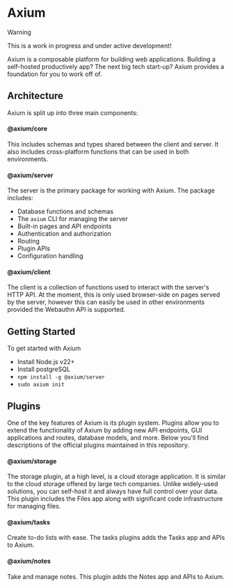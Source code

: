 # Axium

> [!WARNING]
> This is a work in progress and under active development!

Axium is a composable platform for building web applications.
Building a self-hosted productively app?
The next big tech start-up?
Axium provides a foundation for you to work off of.

## Architecture

Axium is split up into three main components:

#### @axium/core

This includes schemas and types shared between the client and server.
It also includes cross-platform functions that can be used in both environments.

#### @axium/server

The server is the primary package for working with Axium. The package includes:

- Database functions and schemas
- The `axium` CLI for managing the server
- Built-in pages and API endpoints
- Authentication and authorization
- Routing
- Plugin APIs
- Configuration handling

#### @axium/client

The client is a collection of functions used to interact with the server's HTTP API.
At the moment, this is only used browser-side on pages served by the server,
however this can easily be used in other environments provided the Webauthn API is supported.

## Getting Started

To get started with Axium

- Install Node.js v22+
- Install postgreSQL
- `npm install -g @axium/server`
- `sudo axium init`

## Plugins

One of the key features of Axium is its plugin system.
Plugins allow you to extend the functionality of Axium by adding new API endpoints, GUI applications and routes, database models, and more.
Below you'll find descriptions of the official plugins maintained in this repository.

#### @axium/storage

The storage plugin, at a high level, is a cloud storage application.
It is similar to the cloud storage offered by large tech companies.
Unlike widely-used solutions, you can self-host it and always have full control over your data.
This plugin includes the Files app along with significant code infrastructure for managing files.

#### @axium/tasks

Create to-do lists with ease. The tasks plugins adds the Tasks app and APIs to Axium.

#### @axium/notes

Take and manage notes. This plugin adds the Notes app and APIs to Axium.

